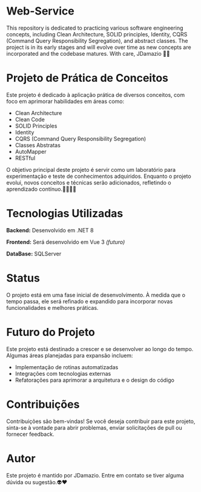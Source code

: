 # Web-Service
This repository is dedicated to practicing various software engineering concepts, including Clean Architecture, SOLID principles, Identity, CQRS (Command Query Responsibility Segregation), and abstract classes. The project is in its early stages and will evolve over time as new concepts are incorporated and the codebase matures. With care,
JDamazio ✌🏾

# Projeto de Prática de Conceitos
Este projeto é dedicado à aplicação prática de diversos conceitos, com foco em aprimorar habilidades em áreas como:

- Clean Architecture
- Clean Code
- SOLID Principles
- Identity
- CQRS (Command Query Responsibility Segregation)
- Classes Abstratas
- AutoMapper
- RESTful
  
O objetivo principal deste projeto é servir como um laboratório para experimentação e teste de conhecimentos adquiridos. Enquanto o projeto evolui, novos conceitos e técnicas serão adicionados, refletindo o aprendizado contínuo.👨🏾‍💻🧪

# Tecnologias Utilizadas
**Backend:** Desenvolvido em .NET 8

**Frontend:** Será desenvolvido em Vue 3 *(futuro)*

**DataBase:** SQLServer

# Status
O projeto está em uma fase inicial de desenvolvimento. À medida que o tempo passa, ele será refinado e expandido para incorporar novas funcionalidades e melhores práticas.

# Futuro do Projeto
Este projeto está destinado a crescer e se desenvolver ao longo do tempo. Algumas áreas planejadas para expansão incluem:

- Implementação de rotinas automatizadas
- Integrações com tecnologias externas
- Refatorações para aprimorar a arquitetura e o design do código

# Contribuições
Contribuições são bem-vindas! Se você deseja contribuir para este projeto, sinta-se à vontade para abrir problemas, enviar solicitações de pull ou fornecer feedback.

# Autor
Este projeto é mantido por JDamazio. Entre em contato se tiver alguma dúvida ou sugestão.👽❤️
